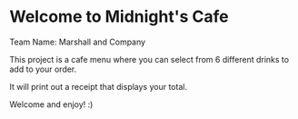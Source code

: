 # Welcome to Midnight's Cafe

Team Name: Marshall and Company

This project is a cafe menu where you can select from 6 different drinks to add to your order.

It will print out a receipt that displays your total.

Welcome and enjoy! :)
